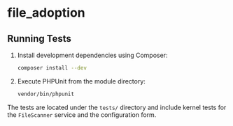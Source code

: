 # file_adoption

## Running Tests

1. Install development dependencies using Composer:
   ```bash
   composer install --dev
   ```
2. Execute PHPUnit from the module directory:
   ```bash
   vendor/bin/phpunit
   ```

The tests are located under the `tests/` directory and include kernel tests for the `FileScanner` service and the configuration form.
